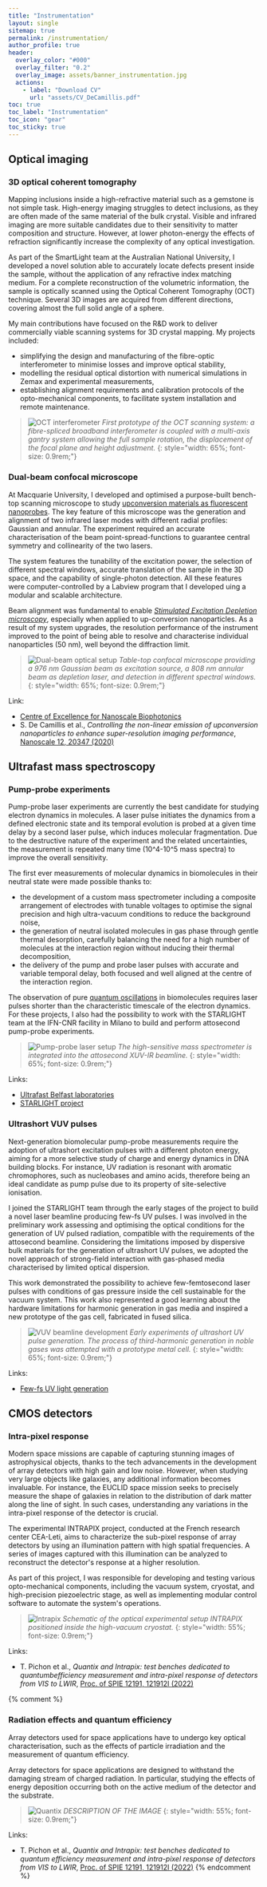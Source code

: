 ```yaml
---
title: "Instrumentation"
layout: single
sitemap: true
permalink: /instrumentation/
author_profile: true
header:
  overlay_color: "#000"
  overlay_filter: "0.2"
  overlay_image: assets/banner_instrumentation.jpg
  actions:
    - label: "Download CV"
      url: "assets/CV_DeCamillis.pdf"
toc: true
toc_label: "Instrumentation"
toc_icon: "gear"
toc_sticky: true
---
```



## Optical imaging


### 3D optical coherent tomography

Mapping inclusions inside a high-refractive material such as a gemstone is not simple task. High-energy imaging struggles to detect inclusions, as they are often made of the same material of the bulk crystal. Visible and infrared imaging are more suitable candidates due to their sensitivity to matter composition and structure. However, at lower photon-energy the effects of refraction significantly increase the complexity of any optical investigation. 

As part of the SmartLight team at the Australian National University, I developed a novel solution able to accurately locate defects present inside the sample, without the application of any refractive index matching medium. For a complete reconstruction of the volumetric information, the sample is optically scanned using the Optical Coherent Tomography (OCT) technique. Several 3D images are acquired from different directions, covering almost the full solid angle of a sphere.

My main contributions have focused on the R&D work to deliver commercially viable scanning systems for 3D crystal mapping. My projects included:
- simplifying the design and manufacturing of the fibre-optic interferometer to minimise losses and improve optical stability,
- modelling the residual optical distortion with numerical simulations in Zemax and experimental measurements,
- establishing alignment requirements and calibration protocols of the opto-mechanical components, to facilitate system installation and remote maintenance.

>![OCT interferometer](/assets/rad/oct_scanning_system.PNG)
>*First prototype of the OCT scanning system: a fibre-spliced broadband interferometer is coupled with a multi-axis gantry system allowing the full sample rotation, the displacement of the focal plane and height adjustment.*
{: style="width: 65%; font-size: 0.9rem;"}


### Dual-beam confocal microscope

At Macquarie University, I developed and optimised a purpose-built bench-top scanning microscope to study [upconversion materials as fluorescent nanoprobes](/research/#non-linear-response-of-lanthanide-nanoparticles). The key feature of this microscope was the generation and alignment of two infrared laser modes with different radial profiles: Gaussian and annular. The experiment required an accurate characterisation of the beam point-spread-functions to guarantee central symmetry and collinearity of the two lasers.

The system features the tunability of the excitation power, the selection of different spectral windows, accurate translation of the sample in the 3D space, and the capability of single-photon detection. All these features were computer-controlled by a Labview program that I developed uing a modular and scalable architecture.

Beam alignment was fundamental to enable *[Stimulated Excitation Depletion microscopy](/research/#super-resolution-imaging)*, especially when applied to up-conversion nanoparticles. As a result of my system upgrades, the resolution performance of the instrument improved to the point of being able to resolve and characterise individual nanoparticles (50 nm), well beyond the diffraction limit.  

>![Dual-beam optical setup](/assets/rad/sted_setup.jpg)
>*Table-top confocal microscope providing a 976 nm Gaussian beam as excitation source, a 808 nm annular beam as depletion laser, and detection in different spectral windows.*
{: style="width: 65%; font-size: 0.9rem;"}

Link:
- [Centre of Excellence for Nanoscale Biophotonics](https://cnbplegacy.org.au/imaging/)
- S. De Camillis et al., *Controlling the non-linear emission of upconversion nanoparticles to enhance super-resolution imaging performance*, [Nanoscale 12, 20347 (2020)](https://doi.org/10.1039/D0NR04809G)


## Ultrafast mass spectroscopy


### Pump-probe experiments

Pump-probe laser experiments are currently the best candidate for studying electron dynamics in molecules. A laser pulse initiates the dynamics from a defined electronic state and its temporal evolution is probed at a given time delay by a second laser pulse, which induces molecular fragmentation. Due to the destructive nature of the experiment and the related uncertainties, the measurement is repeated many time (10^4-10^5 mass spectra) to improve the overall sensitivity. 

The first ever measurements of molecular dynamics in biomolecules in their neutral state were made possible thanks to:
- the development of a custom mass spectrometer including a composite arrangement of electrodes with tunable voltages to optimise the signal precision and high ultra-vacuum conditions to reduce the background noise,
- the generation of neutral isolated molecules in gas phase through gentle thermal desorption, carefully balancing the need for a high number of molecules at the interaction region without inducing their thermal decomposition,
- the delivery of the pump and probe laser pulses with accurate and variable temporal delay, both focused and well aligned at the centre of the interaction region.

The observation of pure [quantum oscillations](/research/#attosecond-charge-migration) in biomolecules requires laser pulses shorter than the characteristic timescale of the electron dynamics. For these projects, I also had the possibility to work with the STARLIGHT team at the IFN-CNR facility in Milano to build and perform attosecond pump-probe experiments.

>![Pump-probe laser setup](/assets/rad/KEIRA_setup.PNG)
>*The high-sensitive mass spectrometer is integrated into the attosecond XUV-IR beamline.*
{: style="width: 65%; font-size: 0.9rem;"}

Links:
- [Ultrafast Belfast laboratories](https://www.qub.ac.uk/research-centres/light-matter-interactions/Researchthemes/Ultrafastdynamicsinatomsandmolecules/)
- [STARLIGHT project](https://atto.cfel.de/research/research_projects/starlight/)


### Ultrashort VUV pulses

Next-generation biomolecular pump-probe measurements require the adoption of ultrashort excitation pulses with a different photon energy, aiming for a more selective study of charge and energy dynamics in DNA building blocks. For instance, UV radiation is resonant with aromatic chromophores, such as nucleobases and amino acids, therefore being an ideal candidate as pump pulse due to its property of site-selective ionisation.

I joined the STARLIGHT team through the early stages of the project to build a novel laser beamline producing few-fs UV pulses.  I was involved in the preliminary work assessing and optimising the optical conditions for the generation of UV pulsed radiation, compatible with the requirements of the attosecond beamline. Considering the limitations imposed by dispersive bulk materials for the generation of ultrashort UV pulses, we adopted the novel approach of strong-field interaction with gas-phased media characterised by limited optical dispersion.

This work demonstrated the possibility to achieve few-femtosecond laser pulses with conditions of gas pressure inside the cell sustainable for the vacuum system.
This work also represented a good learning about the hardware limitations for harmonic generation in gas media and inspired a new prototype of the gas cell, fabricated in fused silica.

>![VUV beamline development](/assets/rad/vuv_setup.png) 
>*Early experiments of ultrashort UV pulse generation. The process of third-harmonic generation in noble gases was attempted with a prototype metal cell.*
{: style="width: 65%; font-size: 0.9rem;"}

Links:
- [Few-fs UV light generation](https://atto.cfel.de/research/light_sources/few_femtosecond_uv_light_sources/)



## CMOS detectors


### Intra-pixel response

Modern space missions are capable of capturing stunning images of astrophysical objects, thanks to the tech advancements in the development of array detectors with high gain and low noise. However, when studying very large objects like galaxies, any additional information becomes invaluable. For instance, the EUCLID space mission seeks to precisely measure the shape of galaxies in relation to the distribution of dark matter along the line of sight. In such cases, understanding any variations in the intra-pixel response of the detector is crucial.

The experimental INTRAPIX project, conducted at the French research center CEA-Leti, aims to characterize the sub-pixel response of array detectors by using an illumination pattern with high spatial frequencies. A series of images captured with this illumination can be analyzed to reconstruct the detector's response at a higher resolution.

As part of this project, I was responsible for developing and testing various opto-mechanical components, including the vacuum system, cryostat, and high-precision piezoelectric stage, as well as implementing modular control software to automate the system's operations.

>![Intrapix](/assets/rad/intrapix_model.PNG)
>*Schematic of the optical experimental setup INTRAPIX positioned inside the high-vacuum cryostat.*
{: style="width: 55%; font-size: 0.9rem;"}

Links:
- T. Pichon et al., *Quantix and Intrapix: test benches dedicated to quantumbefficiency measurement and intra-pixel response of detectors from VIS to LWIR*, [Proc. of SPIE 12191, 121912I (2022)](https://doi.org/10.1117/12.2630232)


{% comment %}
### Radiation effects and quantum efficiency

Array detectors used for space applications have to undergo key optical characterisation, such as the effects of particle irradiation and the measurement of quantum efficiency.

Array detectors for space applications are designed to withstand the damaging stream of charged radiation.
In particular, studying the effects of energy deposition occurring both on the active medium of the detector and the substrate.

>![Quantix](/assets/rad/quantix_model.png)
>*DESCRIPTION OF THE IMAGE*
{: style="width: 55%; font-size: 0.9rem;"}

Links:
- T. Pichon et al., *Quantix and Intrapix: test benches dedicated to quantum efficiency measurement and intra-pixel response of detectors from VIS to LWIR*, [Proc. of SPIE 12191, 121912I (2022)](https://doi.org/10.1117/12.2630232)
{% endcomment %}